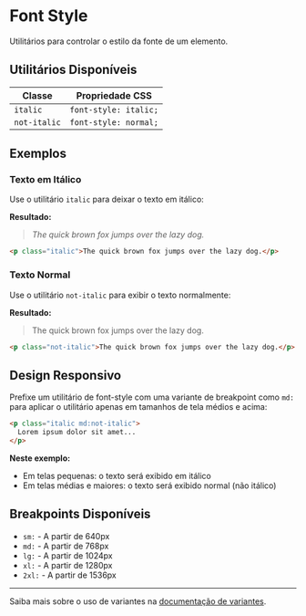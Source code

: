 # Font Style

Utilitários para controlar o estilo da fonte de um elemento.

## Utilitários Disponíveis

| Classe | Propriedade CSS |
|--------|----------------|
| `italic` | `font-style: italic;` |
| `not-italic` | `font-style: normal;` |

## Exemplos

### Texto em Itálico

Use o utilitário `italic` para deixar o texto em itálico:

**Resultado:**
> *The quick brown fox jumps over the lazy dog.*

```html
<p class="italic">The quick brown fox jumps over the lazy dog.</p>
```

### Texto Normal

Use o utilitário `not-italic` para exibir o texto normalmente:

**Resultado:**
> The quick brown fox jumps over the lazy dog.

```html
<p class="not-italic">The quick brown fox jumps over the lazy dog.</p>
```

## Design Responsivo

Prefixe um utilitário de font-style com uma variante de breakpoint como `md:` para aplicar o utilitário apenas em tamanhos de tela médios e acima:

```html
<p class="italic md:not-italic">
  Lorem ipsum dolor sit amet...
</p>
```

**Neste exemplo:**
- Em telas pequenas: o texto será exibido em itálico
- Em telas médias e maiores: o texto será exibido normal (não itálico)

## Breakpoints Disponíveis

- `sm:` - A partir de 640px
- `md:` - A partir de 768px  
- `lg:` - A partir de 1024px
- `xl:` - A partir de 1280px
- `2xl:` - A partir de 1536px

---

Saiba mais sobre o uso de variantes na [documentação de variantes](../variants.md).

